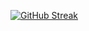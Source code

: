 [![GitHub Streak](https://streak-stats.demolab.com?user=ramya-bharathi-m&theme=rising-sun&background=45%2C1D10EB%2CD44BEB)](https://git.io/streak-stats)
<!---
ramya-bharathi-m/ramya-bharathi-m is a ✨ special ✨ repository because its `README.md` (this file) appears on your GitHub profile.
You can click the Preview link to take a look at your changes.
--->
